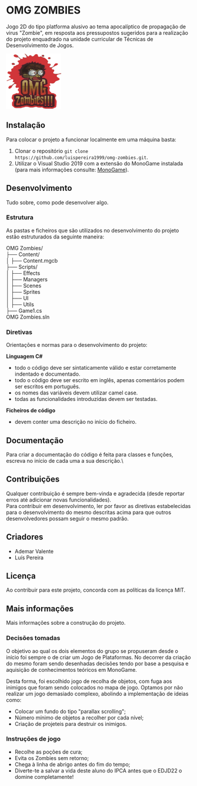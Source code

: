 # OMG ZOMBIES
Jogo 2D do tipo platforma alusivo ao tema apocalíptico de propagação de virus "Zombie", em resposta aos pressupostos sugeridos para a realização do projeto enquadrado na unidade curricular de Técnicas de Desenvolvimento de Jogos.

<img width="150" height="150" src="OMG Zombies/Content/Logos/logomenu.png">


## Instalação
Para colocar o projeto a funcionar localmente em uma máquina basta:
1. Clonar o repositório ```git clone https://github.com/luispereira1999/omg-zombies.git```.
2. Utilizar o Visual Studio 2019 com a extensão do MonoGame instalada (para mais informações consulte: [MonoGame](https://www.monogame.net)).


## Desenvolvimento
Tudo sobre, como pode desenvolver algo.

### Estrutura
As pastas e ficheiros que são utilizados no desenvolvimento do projeto estão estruturados da seguinte maneira:

OMG Zombies/\
├── Content/\
│     ├── Content.mgcb\
├── Scripts/\
│     ├── Effects\
│     ├── Managers\
│     ├── Scenes\
│     ├── Sprites\
│     ├── UI\
│     ├── Utils\
├── Game1.cs\
OMG Zombies.sln


### Diretivas
Orientações e normas para o desenvolvimento do projeto:

**Linguagem C#**
- todo o código deve ser sintaticamente válido e estar corretamente indentado e documentado.
- todo o código deve ser escrito em inglês, apenas comentários podem ser escritos em português.
- os nomes das variáveis devem utilizar camel case.
- todas as funcionalidades introduzidas devem ser testadas.

**Ficheiros de código**
- devem conter uma descrição no início do ficheiro.


## Documentação
Para criar a documentação do código é feita para classes e funções, escreva no início de cada uma a sua descrição.\


## Contribuições
Qualquer contribuição é sempre bem-vinda e agradecida (desde reportar erros até adicionar novas funcionalidades).\
Para contribuir em desenvolvimento, ler por favor as diretivas estabelecidas para o desenvolvimento do mesmo descritas acima para que outros desenvolvedores possam seguir o mesmo padrão.


## Criadores
- Ademar Valente
- Luís Pereira


## Licença
Ao contribuir para este projeto, concorda com as políticas da licença MIT.


## Mais informações
Mais informações sobre a construção do projeto.

### Decisões tomadas
O objetivo ao qual os dois elementos do grupo se propuseram desde o início foi sempre o de criar um Jogo de Plataformas. No decorrer da criação do mesmo foram sendo desenhadas decisões tendo por base a pesquisa e aquisição de conhecimentos teóricos em MonoGame.

Desta forma, foi escolhido jogo de recolha de objetos, com fuga aos inimigos que foram sendo colocados no mapa de jogo. Optamos por não realizar um jogo demasiado complexo, abolindo a implementação de ideias como:
- Colocar um fundo do tipo "parallax scrolling";
- Número mínimo de objetos a recolher por cada nível;
- Criação de projeteis para destruir os inimigos.


### Instruções de jogo
- Recolhe as poções de cura;
- Evita os Zombies sem retorno;
- Chega à linha de abrigo antes do fim do tempo;
- Diverte-te a salvar a vida deste aluno do IPCA antes que o EDJD22 o domine completamente!
